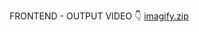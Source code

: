 FRONTEND - OUTPUT VIDEO 👇
[imagify.zip](https://github.com/user-attachments/files/21192786/imagify.zip)
